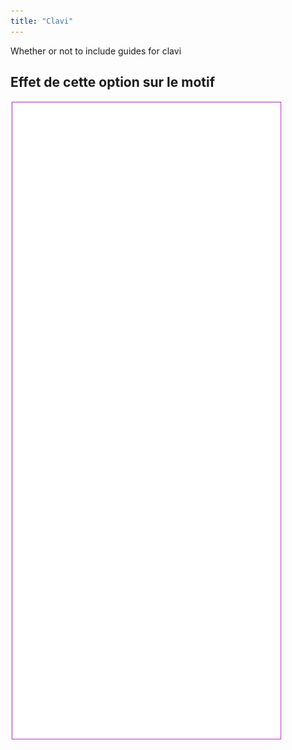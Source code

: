 ```yaml
---
title: "Clavi"
---
```


Whether or not to include guides for clavi

## Effet de cette option sur le motif

![Cette image montre l'effet de cette option en superposant plusieurs variantes qui ont une valeur différente pour cette option](tiberius_clavi_sample.svg "Effet de cette option sur le modèle")
